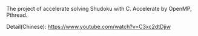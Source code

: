 The project of accelerate solving Shudoku with C. Accelerate by OpenMP, Pthread.

Detail(Chinese): https://www.youtube.com/watch?v=C3xc2dtDjiw
